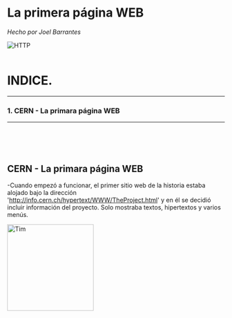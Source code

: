 # La primera página WEB
*Hecho por Joel Barrantes*

![HTTP](https://media.giphy.com/media/3o6ZsZEOXlYKfrFVW8/giphy.gif)
<br />
<br />
# INDICE.
-----------------------
### 1. CERN - La primara página WEB
*****************************
<br />
<br />
<br />

## CERN - La primara página WEB

-Cuando empezó a funcionar, el primer sitio web de la historia estaba alojado bajo la dirección 'http://info.cern.ch/hypertext/WWW/TheProject.html' y en él se decidió incluir información del proyecto. Solo mostraba textos, hipertextos y varios menús. 

<img src="/img/Tim_Berners_Lee.jpg" alt="Tim" width="200"/>

